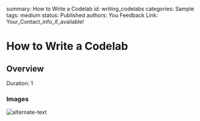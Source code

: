 summary: How to Write a Codelab
id: writing_codelabs
categories: Sample
tags: medium
status: Published 
authors: You
Feedback Link: Your_Contact_info_if_available!

# How to Write a Codelab
<!-- ------------------------ -->
## Overview 
Duration: 1

### Images
![alternate-text](assets/machinekit-hal.svg)

<!-- ------------------------ -->